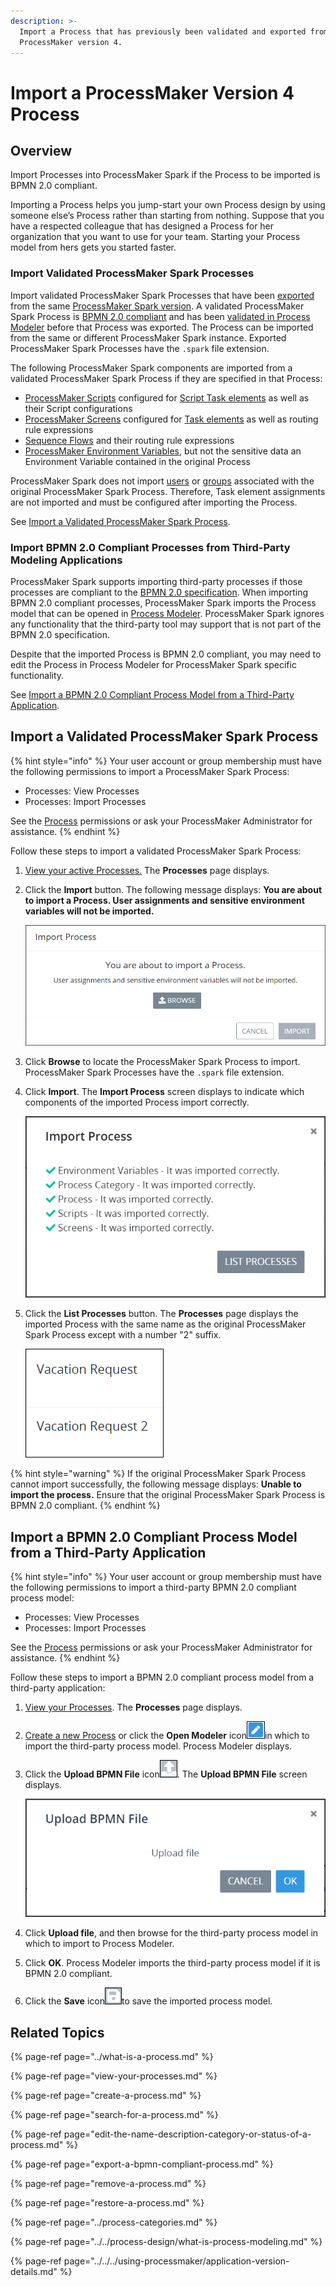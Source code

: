 ```yaml
---
description: >-
  Import a Process that has previously been validated and exported from
  ProcessMaker version 4.
---
```


# Import a ProcessMaker Version 4 Process

## Overview

Import Processes into ProcessMaker Spark if the Process to be imported is BPMN 2.0 compliant.

Importing a Process helps you jump-start your own Process design by using someone else’s Process rather than starting from nothing. Suppose that you have a respected colleague that has designed a Process for her organization that you want to use for your team. Starting your Process model from hers gets you started faster.

### Import Validated ProcessMaker Spark Processes

Import validated ProcessMaker Spark Processes that have been [exported](export-a-bpmn-compliant-process.md) from the same [ProcessMaker Spark version](../../../using-processmaker/application-version-details.md#view-processmaker-version-information). A validated ProcessMaker Spark Process is [BPMN 2.0 compliant](https://www.omg.org/spec/BPMN/2.0/About-BPMN/) and has been [validated in Process Modeler](../../process-design/model-your-process/validate-bpmn-2.0-compliance.md) before that Process was exported. The Process can be imported from the same or different ProcessMaker Spark instance. Exported ProcessMaker Spark Processes have the `.spark` file extension.

The following ProcessMaker Spark components are imported from a validated ProcessMaker Spark Process if they are specified in that Process:

* [ProcessMaker Scripts](../../scripts/what-is-a-script.md) configured for [Script Task elements](../../process-design/model-your-process/add-and-configure-script-task-elements.md) as well as their Script configurations
* [ProcessMaker Screens](../../design-forms/what-is-a-form.md) configured for [Task elements](../../process-design/model-your-process/add-and-configure-task-elements.md) as well as routing rule expressions
* [Sequence Flows](../../process-design/model-your-process/the-quick-toolbar.md) and their routing rule expressions
* [ProcessMaker Environment Variables](../../environment-variable-management/what-is-an-environment-variable.md), but not the sensitive data an Environment Variable contained in the original Process

ProcessMaker Spark does not import [users](../../../processmaker-administration/add-users/what-is-a-user.md) or [groups](../../../processmaker-administration/assign-groups-to-users/what-is-a-group.md) associated with the original ProcessMaker Spark Process. Therefore, Task element assignments are not imported and must be configured after importing the Process.

See [Import a Validated ProcessMaker Spark Process](import-a-bpmn-compliant-process.md#import-a-validated-processmaker-spark-process).

### Import BPMN 2.0 Compliant Processes from Third-Party Modeling Applications

ProcessMaker Spark supports importing third-party processes if those processes are compliant to the [BPMN 2.0 specification](https://www.omg.org/spec/BPMN/2.0/About-BPMN/). When importing BPMN 2.0 compliant processes, ProcessMaker Spark imports the Process model that can be opened in [Process Modeler](../../process-design/what-is-process-modeling.md). ProcessMaker Spark ignores any functionality that the third-party tool may support that is not part of the BPMN 2.0 specification.

Despite that the imported Process is BPMN 2.0 compliant, you may need to edit the Process in Process Modeler for ProcessMaker Spark specific functionality.

See [Import a BPMN 2.0 Compliant Process Model from a Third-Party Application](import-a-bpmn-compliant-process.md#import-a-bpmn-2-0-compliant-process-model-from-a-third-party-application).

## Import a Validated ProcessMaker Spark Process

{% hint style="info" %}
Your user account or group membership must have the following permissions to import a ProcessMaker Spark Process:

* Processes: View Processes
* Processes: Import Processes

See the [Process](../../../processmaker-administration/permission-descriptions-for-users-and-groups.md#processes) permissions or ask your ProcessMaker Administrator for assistance.
{% endhint %}

Follow these steps to import a validated ProcessMaker Spark Process:

1. [View your active Processes.](./#view-your-processes) The **Processes** page displays.
2. Click the **Import** button. The following message displays: **You are about to import a Process. User assignments and sensitive environment variables will not be imported.**  

   ![](../../../.gitbook/assets/import-process-message-processes.png)

3. Click **Browse** to locate the ProcessMaker Spark Process to import. ProcessMaker Spark Processes have the `.spark` file extension.
4. Click **Import**. The **Import Process** screen displays to indicate which components of the imported Process import correctly.  

   ![](../../../.gitbook/assets/import-process-screen-processes.png)

5. Click the **List Processes** button. The **Processes** page displays the imported Process with the same name as the original ProcessMaker Spark Process except with a number "2" suffix.  

   ![](../../../.gitbook/assets/imported-process-with-name-of-source-process-processes.png)

{% hint style="warning" %}
If the original ProcessMaker Spark Process cannot import successfully, the following message displays: **Unable to import the process.** Ensure that the original ProcessMaker Spark Process is BPMN 2.0 compliant.
{% endhint %}

## Import a BPMN 2.0 Compliant Process Model from a Third-Party Application

{% hint style="info" %}
Your user account or group membership must have the following permissions to import a third-party BPMN 2.0 compliant process model:

* Processes: View Processes
* Processes: Import Processes

See the [Process](../../../processmaker-administration/permission-descriptions-for-users-and-groups.md#processes) permissions or ask your ProcessMaker Administrator for assistance.
{% endhint %}

Follow these steps to import a BPMN 2.0 compliant process model from a third-party application:

1. [View your Processes](https://processmaker.gitbook.io/processmaker-4-community/-LPblkrcFWowWJ6HZdhC/~/drafts/-LRhVZm0ddxDcGGdN5ZN/primary/designing-processes/viewing-processes/view-the-list-of-processes/view-your-processes#view-all-processes). The **Processes** page displays.
2. [Create a new Process](create-a-process.md) or click the **Open Modeler** icon![](../../../.gitbook/assets/open-modeler-edit-icon-processes-page-processes.png)in which to import the third-party process model. Process Modeler displays.
3. Click the **Upload BPMN File** icon![](../../../.gitbook/assets/import-bpmn-file-icon-process-modeler-processes.png). The **Upload BPMN File** screen displays.  

   ![](../../../.gitbook/assets/upload-pbmn-file-screen-process-modeler-processes.png)

4. Click **Upload file**, and then browse for the third-party process model in which to import to Process Modeler.
5. Click **OK**. Process Modeler imports the third-party process model if it is BPMN 2.0 compliant.
6. Click the **Save** icon![](../../../.gitbook/assets/save-icon-processes.png)to save the imported process model.

## Related Topics

{% page-ref page="../what-is-a-process.md" %}

{% page-ref page="view-your-processes.md" %}

{% page-ref page="create-a-process.md" %}

{% page-ref page="search-for-a-process.md" %}

{% page-ref page="edit-the-name-description-category-or-status-of-a-process.md" %}

{% page-ref page="export-a-bpmn-compliant-process.md" %}

{% page-ref page="remove-a-process.md" %}

{% page-ref page="restore-a-process.md" %}

{% page-ref page="../process-categories.md" %}

{% page-ref page="../../process-design/what-is-process-modeling.md" %}

{% page-ref page="../../../using-processmaker/application-version-details.md" %}

